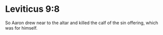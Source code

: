 # Leviticus 9:8

So Aaron drew near to the altar and killed the calf of the sin offering, which was for himself.
